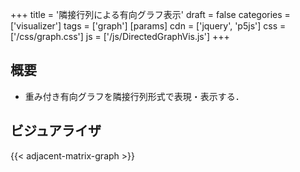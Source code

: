 +++
title = '隣接行列による有向グラフ表示'
draft = false
categories = ['visualizer']
tags = ['graph']
[params]
    cdn = ['jquery', 'p5js']
    css = ['/css/graph.css']
    js = ['/js/DirectedGraphVis.js']
+++

## 概要

* 重み付き有向グラフを隣接行列形式で表現・表示する．

## ビジュアライザ

{{< adjacent-matrix-graph >}}

